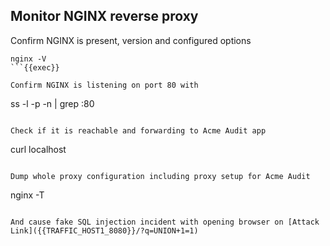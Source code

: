 
## Monitor NGINX reverse proxy

Confirm NGINX is present, version and configured options
```
nginx -V
```{{exec}}

Confirm NGINX is listening on port 80 with
```
ss -l -p -n | grep :80
```{{exec}}

Check if it is reachable and forwarding to Acme Audit app
```
curl localhost
```{{exec}}

Dump whole proxy configuration including proxy setup for Acme Audit
```
nginx -T
```{{exec}}

And cause fake SQL injection incident with opening browser on [Attack Link]({{TRAFFIC_HOST1_8080}}/?q=UNION+1=1)